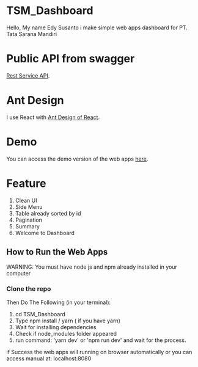 # TSM_Dashboard

Hello, My name Edy Susanto i make simple web apps dashboard for PT. Tata Sarana Mandiri

# Public API from swagger
[Rest Service API](https://virtserver.swaggerhub.com/swaggerpayment/GetDataBuilding/1.0.0/building_data).

# Ant Design

I use React with [Ant Design of React](http://ant.design).

# Demo

You can access the demo version of the web apps [here](https://tsm-dashboard.netlify.app/).

# Feature

1. Clean UI
2. Side Menu
3. Table already sorted by id
4. Pagination
5. Summary
6. Welcome to Dashboard

## How to Run the Web Apps
WARNING: You must have node js and npm already installed in your computer
### Clone the repo

Then Do The Following (in your terminal):
1. cd TSM_Dashboard
2. Type npm install / yarn ( if you have yarn)
3. Wait for installing dependencies
4. Check if node_modules folder appeared
5. run command: 'yarn dev' or  'npm run dev' and wait for the process.


if Success the web apps will running on browser automatically or you can access manual at: localhost:8080



